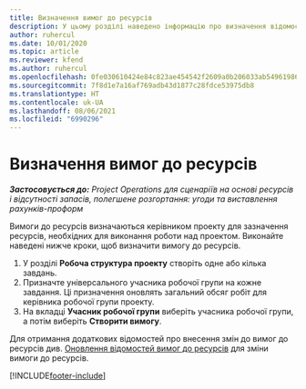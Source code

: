 ```yaml
---
title: Визначення вимог до ресурсів
description: У цьому розділі наведено інформацію про визначення відомостей вимоги до ресурсів.
author: ruhercul
ms.date: 10/01/2020
ms.topic: article
ms.reviewer: kfend
ms.author: ruhercul
ms.openlocfilehash: 0fe030610424e84c823ae454542f2609a0b206033ab549619865e2c649cce113
ms.sourcegitcommit: 7f8d1e7a16af769adb43d1877c28fdce53975db8
ms.translationtype: HT
ms.contentlocale: uk-UA
ms.lasthandoff: 08/06/2021
ms.locfileid: "6990296"
---
```

# <a name="define-resource-requirements"></a>Визначення вимог до ресурсів

_**Застосовується до:** Project Operations для сценаріїв на основі ресурсів і відсутності запасів, полегшене розгортання: угоди та виставлення рахунків-проформ_

Вимоги до ресурсів визначаються керівником проекту для зазначення ресурсів, необхідних для виконання роботи над проектом. Виконайте наведені нижче кроки, щоб визначити вимогу до ресурсів.

1.  У розділі **Робоча структура проекту** створіть одне або кілька завдань.
2.  Призначте універсального учасника робочої групи на кожне завдання. Ці призначення оновлять загальний обсяг робіт для керівника робочої групи проекту.
3.  На вкладці **Учасник робочої групи** виберіть учасника робочої групи, а потім виберіть **Створити вимогу**.

Для отримання додаткових відомостей про внесення змін до вимог до ресурсів див. [Оновлення відомостей вимог до ресурсів](define-resource-requirements.md) для зміни вимоги до ресурсів.

[!INCLUDE[footer-include](../includes/footer-banner.md)]